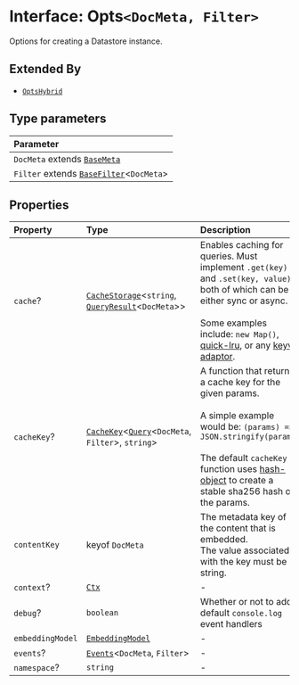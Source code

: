 # Interface: Opts`<DocMeta, Filter>`

Options for creating a Datastore instance.

## Extended By

- [`OptsHybrid`](OptsHybrid.md)

## Type parameters

| Parameter |
| :------ |
| `DocMeta` extends [`BaseMeta`](../type-aliases/BaseMeta.md) |
| `Filter` extends [`BaseFilter`](../type-aliases/BaseFilter.md)\<`DocMeta`\> |

## Properties

| Property | Type | Description | Source |
| :------ | :------ | :------ | :------ |
| `cache`? | [`CacheStorage`](../../../type-aliases/CacheStorage.md)\<`string`, [`QueryResult`](QueryResult.md)\<`DocMeta`\>\> | Enables caching for queries. Must implement `.get(key)` and `.set(key, value)`, both of which can be either sync or async.<br /><br />Some examples include: `new Map()`, [quick-lru](https://github.com/sindresorhus/quick-lru), or any [keyv adaptor](https://github.com/jaredwray/keyv). | [src/datastore/types.ts:95](https://github.com/dexaai/llm-tools/blob/3551610/src/datastore/types.ts#L95) |
| `cacheKey`? | [`CacheKey`](../../../type-aliases/CacheKey.md)\<[`Query`](Query.md)\<`DocMeta`, `Filter`\>, `string`\> | A function that returns a cache key for the given params.<br /><br />A simple example would be: `(params) => JSON.stringify(params)`<br /><br />The default `cacheKey` function uses [hash-object](https://github.com/sindresorhus/hash-object) to create a stable sha256 hash of the params. | [src/datastore/types.ts:89](https://github.com/dexaai/llm-tools/blob/3551610/src/datastore/types.ts#L89) |
| `contentKey` | keyof `DocMeta` | The metadata key of the content that is embedded.<br />The value associated with the key must be a string. | [src/datastore/types.ts:79](https://github.com/dexaai/llm-tools/blob/3551610/src/datastore/types.ts#L79) |
| `context`? | [`Ctx`](../type-aliases/Ctx.md) | - | [src/datastore/types.ts:97](https://github.com/dexaai/llm-tools/blob/3551610/src/datastore/types.ts#L97) |
| `debug`? | `boolean` | Whether or not to add default `console.log` event handlers | [src/datastore/types.ts:99](https://github.com/dexaai/llm-tools/blob/3551610/src/datastore/types.ts#L99) |
| `embeddingModel` | [`EmbeddingModel`](../../../classes/EmbeddingModel.md) | - | [src/datastore/types.ts:81](https://github.com/dexaai/llm-tools/blob/3551610/src/datastore/types.ts#L81) |
| `events`? | [`Events`](Events.md)\<`DocMeta`, `Filter`\> | - | [src/datastore/types.ts:96](https://github.com/dexaai/llm-tools/blob/3551610/src/datastore/types.ts#L96) |
| `namespace`? | `string` | - | [src/datastore/types.ts:80](https://github.com/dexaai/llm-tools/blob/3551610/src/datastore/types.ts#L80) |
